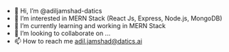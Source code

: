 - 👋 Hi, I’m @adiljamshad-datics
- 👀 I’m interested in MERN Stack (React Js, Express, Node.js, MongoDB)
- 🌱 I’m currently learning and working in MERN Stack
- 💞️ I’m looking to collaborate on ...
- 📫 How to reach me adil.jamshad@datics.ai

<!---
adiljamshad-datics/adiljamshad-datics is a ✨ special ✨ repository because its `README.md` (this file) appears on your GitHub profile.
You can click the Preview link to take a look at your changes.
--->
